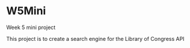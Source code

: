 # W5Mini
Week 5 mini project

This project is to create a search engine for the Library of Congress API
